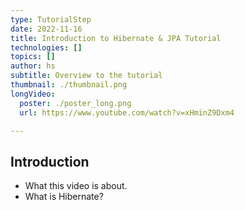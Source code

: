 ```yaml
---
type: TutorialStep
date: 2022-11-16
title: Introduction to Hibernate & JPA Tutorial
technologies: []
topics: []
author: hs
subtitle: Overview to the tutorial
thumbnail: ./thumbnail.png
longVideo:
  poster: ./poster_long.png
  url: https://www.youtube.com/watch?v=xHminZ9Dxm4

---
```


## Introduction

* What this video is about.
* What is Hibernate?